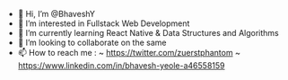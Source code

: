 - 👋 Hi, I’m @BhaveshY
- 👀 I’m interested in Fullstack Web Development
- 🌱 I’m currently learning React Native & Data Structures and Algorithms
- 💞️ I’m looking to collaborate on the same
- 📫 How to reach me : ~ https://twitter.com/zuerstphantom
                        ~ https://www.linkedin.com/in/bhavesh-yeole-a46558159          

<!---
BhaveshY/BhaveshY is a ✨ special ✨ repository because its `README.md` (this file) appears on your GitHub profile.
You can click the Preview link to take a look at your changes.
--->
